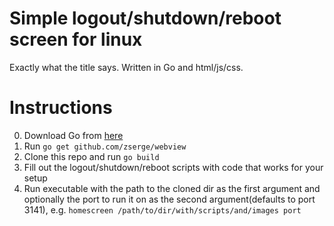 # Simple logout/shutdown/reboot screen for linux

Exactly what the title says. Written in Go and html/js/css.

# Instructions

0. Download Go from [here](https://golang.org/)
1. Run `go get github.com/zserge/webview`
2. Clone this repo and run `go build`
3. Fill out the logout/shutdown/reboot scripts with code that works for your setup
4. Run executable with the path to the cloned dir as the first argument and optionally the port to run it on as the second argument(defaults to port 3141), e.g. `homescreen /path/to/dir/with/scripts/and/images port`
